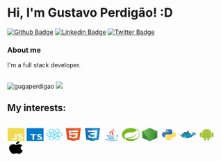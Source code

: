 # Hi, I'm Gustavo Perdigão! :D

[![Github Badge](https://img.shields.io/badge/-Github-000?style=flat-square&logo=Github&logoColor=white&link=https://github.com/gugaperdigao)](https://github.com/gugaperdigao)
[![Linkedin Badge](https://img.shields.io/badge/-LinkedIn-blue?style=flat-square&logo=Linkedin&logoColor=white&link=https://www.linkedin.com/in/gustavo-perdig%C3%A3o-14056a140/)](https://www.linkedin.com/in/gustavo-perdig%C3%A3o-14056a140/)
[![Twitter Badge](https://img.shields.io/badge/-Twitter-1ca0f1?style=flat-square&labelColor=1ca0f1&logo=twitter&logoColor=white&link=https://twitter.com/gustavoperdigo4)](https://twitter.com/gustavoperdigo4)

### About me
I'm a full stack developer.

##
 
 <img width="50%" src="https://github-readme-stats.vercel.app/api?username=gugaperdigao&count_private=true&include_all_commits=true&theme=chartreuse-dark&hide=contribs,prs" alt="gugaperdigao"/> 
<img width="38%" src="https://github-readme-stats.vercel.app/api/top-langs/?username=gugaperdigao&layout=compact&theme=chartreuse-dark"/>
 
 ## My interests:
<div style="display: inline_block"><br>
  <img align="center" alt="guga-Js" height="30" width="40" src="https://raw.githubusercontent.com/devicons/devicon/master/icons/javascript/javascript-plain.svg">
  <img align="center" alt="typescript-Js" height="30" width="40" src="https://raw.githubusercontent.com/devicons/devicon/master/icons/typescript/typescript-original.svg">
  <img align="center" alt="guga-react" height="30" width="40" src="https://raw.githubusercontent.com/devicons/devicon/master/icons/react/react-original.svg">
  <img align="center" alt="guga-html" height="30" width="40" src="https://raw.githubusercontent.com/devicons/devicon/master/icons/html5/html5-original.svg">
  <img align="center" alt="guga-css" height="30" width="40" src="https://raw.githubusercontent.com/devicons/devicon/master/icons/css3/css3-original.svg">
  <img align="center" alt="guga-java" height="30" width="40" src="https://raw.githubusercontent.com/devicons/devicon/master/icons/java/java-original.svg">
  <img align="center" alt="guga-spring" height="30" width="40" src="https://raw.githubusercontent.com/devicons/devicon/master/icons/spring/spring-original.svg">
 <img align="center" alt="guga-node" height="30" width="40" src="https://raw.githubusercontent.com/devicons/devicon/master/icons/nodejs/nodejs-original.svg">
 <img align="center" alt="guga-pt" height="30" width="40" src="https://raw.githubusercontent.com/devicons/devicon/masterr/icons/python/python-original.svg">
 <img align="center" alt="guga-docker" height="30" width="40" src="https://raw.githubusercontent.com/devicons/devicon/master/icons/docker/docker-original.svg">
 <img align="center" alt="guga-android" height="30" width="40" src="https://raw.githubusercontent.com/devicons/devicon/master/icons/android/android-original.svg">
 <img align="center" alt="guga-apple" height="30" width="40" src="https://raw.githubusercontent.com/devicons/devicon/masterr/icons/apple/apple-original.svg">
</div>
